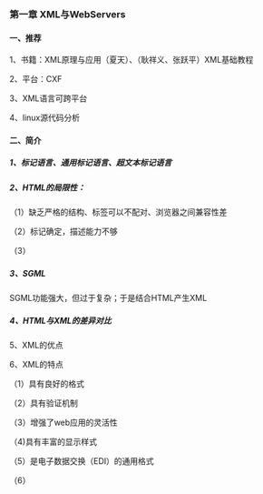 ### 第一章 XML与WebServers

#### 一、推荐

1、书籍：XML原理与应用（夏天）、（耿祥义、张跃平）XML基础教程

2、平台：CXF

3、XML语言可跨平台

4、linux源代码分析

#### 二、简介

##### 1、标记语言、通用标记语言、超文本标记语言

##### 2、HTML的局限性：

（1）缺乏严格的结构、标签可以不配对、浏览器之间兼容性差

（2）标记确定，描述能力不够

（3）

##### 3、SGML

SGML功能强大，但过于复杂；于是结合HTML产生XML

##### 4、HTML与XML的差异对比

5、XML的优点

6、XML的特点

（1）具有良好的格式

（2）具有验证机制

（3）增强了web应用的灵活性

（4)具有丰富的显示样式

（5）是电子数据交换（EDI）的通用格式

（6）